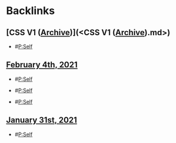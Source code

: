 
# Backlinks
## [CSS V1 ([Archive](<Archive.md>))](<CSS V1 ([Archive](<Archive.md>)).md>)
- #[P:Self](<P:Self.md>)

## [February 4th, 2021](<February 4th, 2021.md>)
- #[P:Self](<P:Self.md>)

- #[P:Self](<P:Self.md>)

- #[P:Self](<P:Self.md>)

## [January 31st, 2021](<January 31st, 2021.md>)
- #[P:Self](<P:Self.md>)

